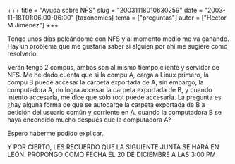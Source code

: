 +++
title = "Ayuda sobre NFS"
slug = "20031118010630259"
date = "2003-11-18T01:06:00-06:00"
[taxonomies]
tema = ["preguntas"]
autor = ["Hector M Jimenez"]
+++

Tengo unos días peleándome con NFS y al momento medio me va ganando. Hay
un problema que me gustaría saber si alguien por ahí me sugiere como
resolverlo.

<!-- more -->
Verán tengo 2 compus, ambas son al mismo tiempo cliente y servidor de
NFS. Me he dado cuenta que si la compu A, carga a Linux primero, la
compu B puede accesar la carpeta exportada de A, sin embargo, la
computadora A, no logra accesar la carpeta exportada de B, y cuando
intento accesarla, me dice que sólo root puede accesarla. La pregunta es
¿hay alguna forma de que se autocarge la carpeta exportada de B a
petición del usuario común y corriente en A, cuando la computadora B se
haya encendido mucho después que la computadora A?

Espero haberme podido explicar.

Y POR CIERTO, LES RECUERDO QUE LA SIGUIENTE JUNTA SE HARÁ EN LEÓN.
PROPONGO COMO FECHA EL 20 DE DICIEMBRE A LAS 3:00 PM
